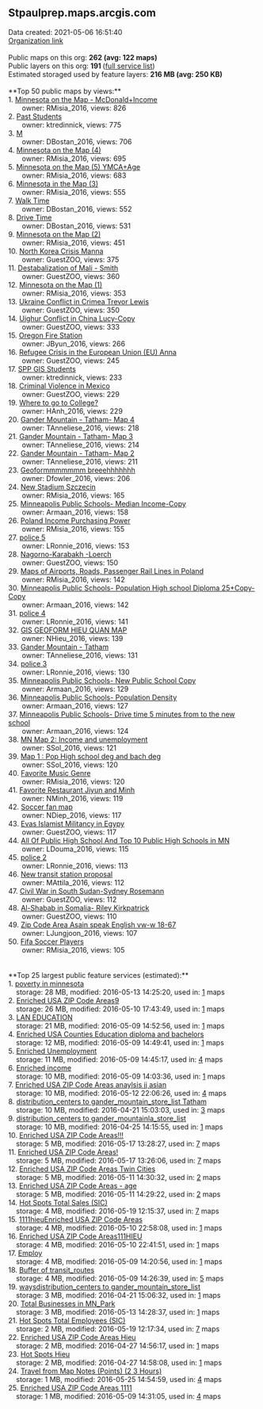 <h2>Stpaulprep.maps.arcgis.com</h2> Data created: 2021-05-06 16:51:40 <br /><a target='new' href='https://Stpaulprep.maps.arcgis.com'>Organization link</a><br /><br />Public maps on this org: <b>262 (avg: 122 maps)</b><br />Public layers on this org: <b>191 </b>(<a target='new' href='https://services.arcgis.com/h33vJHajTPUaxDit/ArcGIS/rest/services'>full service list</a>)<br />Estimated storaged used by feature layers: <b>216 MB (avg: 250 KB)</b><br /><br />**Top 50 public maps by views:**<br />  1. <a target='new' href='https://www.arcgis.com/home/item.html?id=4fde3051f6ce49c5a570dba95978f50b'>Minnesota on the Map - McDonald+Income</a> <br />  &nbsp;&nbsp;&nbsp;&nbsp; &nbsp;&nbsp;owner: RMisia_2016, views: 826<br />  2. <a target='new' href='https://www.arcgis.com/home/item.html?id=c2505ec2de5743478882743b7f7f1c43'>Past Students</a> <br />  &nbsp;&nbsp;&nbsp;&nbsp; &nbsp;&nbsp;owner: ktredinnick, views: 775<br />  3. <a target='new' href='https://www.arcgis.com/home/item.html?id=a929f1a835aa4695928a4bb146dbfdab'>M</a> <br />  &nbsp;&nbsp;&nbsp;&nbsp; &nbsp;&nbsp;owner: DBostan_2016, views: 706<br />  4. <a target='new' href='https://www.arcgis.com/home/item.html?id=a724a8e30f504014a4e42872b4c29880'>Minnesota on the Map (4)</a> <br />  &nbsp;&nbsp;&nbsp;&nbsp; &nbsp;&nbsp;owner: RMisia_2016, views: 695<br />  5. <a target='new' href='https://www.arcgis.com/home/item.html?id=e6ee900f4c3f45d7a965231ffd7153c0'>Minnesota on the Map (5) YMCA+Age</a> <br />  &nbsp;&nbsp;&nbsp;&nbsp; &nbsp;&nbsp;owner: RMisia_2016, views: 683<br />  6. <a target='new' href='https://www.arcgis.com/home/item.html?id=81ee5fb8716d4c68a850ff5d84cfe44a'>Minnesota in the Map (3)</a> <br />  &nbsp;&nbsp;&nbsp;&nbsp; &nbsp;&nbsp;owner: RMisia_2016, views: 555<br />  7. <a target='new' href='https://www.arcgis.com/home/item.html?id=2ae9ee794edd41438d227a2f4927ddcb'>Walk Time</a> <br />  &nbsp;&nbsp;&nbsp;&nbsp; &nbsp;&nbsp;owner: DBostan_2016, views: 552<br />  8. <a target='new' href='https://www.arcgis.com/home/item.html?id=f1b14f4443ae4524a4435d2cf8cc441b'>Drive Time</a> <br />  &nbsp;&nbsp;&nbsp;&nbsp; &nbsp;&nbsp;owner: DBostan_2016, views: 531<br />  9. <a target='new' href='https://www.arcgis.com/home/item.html?id=50ccc886f1f24f46b3971c984dfd5768'>Minnesota on the Map (2)</a> <br />  &nbsp;&nbsp;&nbsp;&nbsp; &nbsp;&nbsp;owner: RMisia_2016, views: 451<br />  10. <a target='new' href='https://www.arcgis.com/home/item.html?id=57c701eafc7c487eb00b7a018e9d7a2d'>North Korea Crisis Manna</a> <br />  &nbsp;&nbsp;&nbsp;&nbsp; &nbsp;&nbsp;owner: GuestZOO, views: 375<br />  11. <a target='new' href='https://www.arcgis.com/home/item.html?id=c50ea9cb40b2434fafca545488d18844'>Destabalization of Mali - Smith</a> <br />  &nbsp;&nbsp;&nbsp;&nbsp; &nbsp;&nbsp;owner: GuestZOO, views: 360<br />  12. <a target='new' href='https://www.arcgis.com/home/item.html?id=f5ecde71df9b4a40a9e91f381411e8f6'>Minnesota on the Map (1)</a> <br />  &nbsp;&nbsp;&nbsp;&nbsp; &nbsp;&nbsp;owner: RMisia_2016, views: 353<br />  13. <a target='new' href='https://www.arcgis.com/home/item.html?id=2f50107a64fa432f9fc94d7913a83042'>Ukraine Conflict in Crimea Trevor Lewis</a> <br />  &nbsp;&nbsp;&nbsp;&nbsp; &nbsp;&nbsp;owner: GuestZOO, views: 350<br />  14. <a target='new' href='https://www.arcgis.com/home/item.html?id=e9fe894c9c2a439f9894b48bd0545a1f'>Uighur Conflict in China Lucy-Copy</a> <br />  &nbsp;&nbsp;&nbsp;&nbsp; &nbsp;&nbsp;owner: GuestZOO, views: 333<br />  15. <a target='new' href='https://www.arcgis.com/home/item.html?id=d1ab0c711ca046c0b7ae668aad018993'>Oregon Fire Station</a> <br />  &nbsp;&nbsp;&nbsp;&nbsp; &nbsp;&nbsp;owner: JByun_2016, views: 266<br />  16. <a target='new' href='https://www.arcgis.com/home/item.html?id=617bdc9cce8d4e7aa89e1a77ba7797ed'>Refugee Crisis in the European Union (EU) Anna</a> <br />  &nbsp;&nbsp;&nbsp;&nbsp; &nbsp;&nbsp;owner: GuestZOO, views: 245<br />  17. <a target='new' href='https://www.arcgis.com/home/item.html?id=0376cd71802e4d539bf3fe7ae56736de'>SPP GIS Students</a> <br />  &nbsp;&nbsp;&nbsp;&nbsp; &nbsp;&nbsp;owner: ktredinnick, views: 233<br />  18. <a target='new' href='https://www.arcgis.com/home/item.html?id=60b5d94b2a7749289d7744625dfaa53b'>Criminal Violence in Mexico</a> <br />  &nbsp;&nbsp;&nbsp;&nbsp; &nbsp;&nbsp;owner: GuestZOO, views: 229<br />  19. <a target='new' href='https://www.arcgis.com/home/item.html?id=0196cb6ddc72437f9d643cbe49f5fa2e'>Where to go to College?</a> <br />  &nbsp;&nbsp;&nbsp;&nbsp; &nbsp;&nbsp;owner: HAnh_2016, views: 229<br />  20. <a target='new' href='https://www.arcgis.com/home/item.html?id=1a0733d9dbce467dabc9d8b068dcddce'>Gander Mountain - Tatham- Map 4</a> <br />  &nbsp;&nbsp;&nbsp;&nbsp; &nbsp;&nbsp;owner: TAnneliese_2016, views: 218<br />  21. <a target='new' href='https://www.arcgis.com/home/item.html?id=937a7e5f08514778a46e4fc6a89c892b'>Gander Mountain - Tatham- Map 3</a> <br />  &nbsp;&nbsp;&nbsp;&nbsp; &nbsp;&nbsp;owner: TAnneliese_2016, views: 214<br />  22. <a target='new' href='https://www.arcgis.com/home/item.html?id=38b031ad65cd4cedafcf3c738fa43559'>Gander Mountain - Tatham- Map 2</a> <br />  &nbsp;&nbsp;&nbsp;&nbsp; &nbsp;&nbsp;owner: TAnneliese_2016, views: 211<br />  23. <a target='new' href='https://www.arcgis.com/home/item.html?id=b8dc0ee7c89744379a067c9139cd37b8'>Geoformmmmmmm breeehhhhhhh</a> <br />  &nbsp;&nbsp;&nbsp;&nbsp; &nbsp;&nbsp;owner: Dfowler_2016, views: 206<br />  24. <a target='new' href='https://www.arcgis.com/home/item.html?id=c2d15d9347d24c96bcaca152e5f6d65d'>New Stadium Szczecin</a> <br />  &nbsp;&nbsp;&nbsp;&nbsp; &nbsp;&nbsp;owner: RMisia_2016, views: 165<br />  25. <a target='new' href='https://www.arcgis.com/home/item.html?id=901397c3e7ee4d98afbb2fd5a6e06d70'>Minneapolis Public Schools- Median Income-Copy</a> <br />  &nbsp;&nbsp;&nbsp;&nbsp; &nbsp;&nbsp;owner: Armaan_2016, views: 158<br />  26. <a target='new' href='https://www.arcgis.com/home/item.html?id=53c4b725e0d74735a1ee81b6c417e671'>Poland Income Purchasing Power</a> <br />  &nbsp;&nbsp;&nbsp;&nbsp; &nbsp;&nbsp;owner: RMisia_2016, views: 155<br />  27. <a target='new' href='https://www.arcgis.com/home/item.html?id=0533df658ad84bad906c79c418d2db90'>police 5</a> <br />  &nbsp;&nbsp;&nbsp;&nbsp; &nbsp;&nbsp;owner: LRonnie_2016, views: 153<br />  28. <a target='new' href='https://www.arcgis.com/home/item.html?id=18c4faacfe8d4523b7415f4048107eee'>Nagorno-Karabakh -Loerch</a> <br />  &nbsp;&nbsp;&nbsp;&nbsp; &nbsp;&nbsp;owner: GuestZOO, views: 150<br />  29. <a target='new' href='https://www.arcgis.com/home/item.html?id=92e8ea8f42084a3783c17c1103631af6'>Maps of Airports, Roads, Passenger Rail Lines in Poland</a> <br />  &nbsp;&nbsp;&nbsp;&nbsp; &nbsp;&nbsp;owner: RMisia_2016, views: 142<br />  30. <a target='new' href='https://www.arcgis.com/home/item.html?id=3dc598fbca594f5ebfd591946e1f5682'>Minneapolis Public Schools- Population High school Diploma 25+Copy-Copy</a> <br />  &nbsp;&nbsp;&nbsp;&nbsp; &nbsp;&nbsp;owner: Armaan_2016, views: 142<br />  31. <a target='new' href='https://www.arcgis.com/home/item.html?id=b6f4cefea5754a9e9e2d947b83c5ee6a'>police 4</a> <br />  &nbsp;&nbsp;&nbsp;&nbsp; &nbsp;&nbsp;owner: LRonnie_2016, views: 141<br />  32. <a target='new' href='https://www.arcgis.com/home/item.html?id=c28c65730a24430ba6cd8c13b75084ce'>GIS GEOFORM HIEU QUAN MAP</a> <br />  &nbsp;&nbsp;&nbsp;&nbsp; &nbsp;&nbsp;owner: NHieu_2016, views: 139<br />  33. <a target='new' href='https://www.arcgis.com/home/item.html?id=b23c6578c4664ef68a88032a455a535e'>Gander Mountain - Tatham</a> <br />  &nbsp;&nbsp;&nbsp;&nbsp; &nbsp;&nbsp;owner: TAnneliese_2016, views: 131<br />  34. <a target='new' href='https://www.arcgis.com/home/item.html?id=26ef89be653c4054ad3ebebeb1f7736f'>police 3</a> <br />  &nbsp;&nbsp;&nbsp;&nbsp; &nbsp;&nbsp;owner: LRonnie_2016, views: 130<br />  35. <a target='new' href='https://www.arcgis.com/home/item.html?id=925cba46c28f441791047364de8c39d2'>Minneapolis Public Schools- New Public School Copy</a> <br />  &nbsp;&nbsp;&nbsp;&nbsp; &nbsp;&nbsp;owner: Armaan_2016, views: 129<br />  36. <a target='new' href='https://www.arcgis.com/home/item.html?id=45a943f4ce5546e8a65d07d7c39e112f'>Minneapolis Public Schools- Population Density</a> <br />  &nbsp;&nbsp;&nbsp;&nbsp; &nbsp;&nbsp;owner: Armaan_2016, views: 127<br />  37. <a target='new' href='https://www.arcgis.com/home/item.html?id=7c796d9b7b0445bb9859e4a052f2d048'>Minneapolis Public Schools- Drive time 5 minutes from to the new school</a> <br />  &nbsp;&nbsp;&nbsp;&nbsp; &nbsp;&nbsp;owner: Armaan_2016, views: 124<br />  38. <a target='new' href='https://www.arcgis.com/home/item.html?id=1b2d1f0945a64e29bb721f912175e818'>MN Map 2: Income and unemployment</a> <br />  &nbsp;&nbsp;&nbsp;&nbsp; &nbsp;&nbsp;owner: SSol_2016, views: 121<br />  39. <a target='new' href='https://www.arcgis.com/home/item.html?id=9b8ea3590bdd40c1bd5dc6c0e1b40d26'>Map 1 : Pop High school deg and bach deg</a> <br />  &nbsp;&nbsp;&nbsp;&nbsp; &nbsp;&nbsp;owner: SSol_2016, views: 120<br />  40. <a target='new' href='https://www.arcgis.com/home/item.html?id=9cf48a18bec14c7d938724e32bb6bbe3'>Favorite Music Genre</a> <br />  &nbsp;&nbsp;&nbsp;&nbsp; &nbsp;&nbsp;owner: RMisia_2016, views: 120<br />  41. <a target='new' href='https://www.arcgis.com/home/item.html?id=7b5a4e2979fe443780257d75f3aa8a86'>Favorite Restaurant Jiyun and Minh</a> <br />  &nbsp;&nbsp;&nbsp;&nbsp; &nbsp;&nbsp;owner: NMinh_2016, views: 119<br />  42. <a target='new' href='https://www.arcgis.com/home/item.html?id=34fce4510bc24b0ca105ec85e07388e8'>Soccer fan map</a> <br />  &nbsp;&nbsp;&nbsp;&nbsp; &nbsp;&nbsp;owner: NDiep_2016, views: 117<br />  43. <a target='new' href='https://www.arcgis.com/home/item.html?id=c8af59a1871d4e528d767aed044073ee'>Evas Islamist Militancy in Egypy</a> <br />  &nbsp;&nbsp;&nbsp;&nbsp; &nbsp;&nbsp;owner: GuestZOO, views: 117<br />  44. <a target='new' href='https://www.arcgis.com/home/item.html?id=c11955ef18984e39a211adffb675aed4'>All Of Public High School And Top 10 Public High Schools in MN</a> <br />  &nbsp;&nbsp;&nbsp;&nbsp; &nbsp;&nbsp;owner: LDouma_2016, views: 115<br />  45. <a target='new' href='https://www.arcgis.com/home/item.html?id=3ca85dc2a71a482f897591e4e6d9e12e'>police 2</a> <br />  &nbsp;&nbsp;&nbsp;&nbsp; &nbsp;&nbsp;owner: LRonnie_2016, views: 113<br />  46. <a target='new' href='https://www.arcgis.com/home/item.html?id=2fbed1b14ceb4b54b74a68c729c88468'>New transit station proposal</a> <br />  &nbsp;&nbsp;&nbsp;&nbsp; &nbsp;&nbsp;owner: MAttila_2016, views: 112<br />  47. <a target='new' href='https://www.arcgis.com/home/item.html?id=2c713558697c4389a44e346d49783d81'>Civil War in South Sudan-Sydney Rosemann</a> <br />  &nbsp;&nbsp;&nbsp;&nbsp; &nbsp;&nbsp;owner: GuestZOO, views: 112<br />  48. <a target='new' href='https://www.arcgis.com/home/item.html?id=5a2f5f1479fb4d3f827e28fb0c6d1dd7'>Al-Shabab in Somalia- Riley Kirkpatrick</a> <br />  &nbsp;&nbsp;&nbsp;&nbsp; &nbsp;&nbsp;owner: GuestZOO, views: 110<br />  49. <a target='new' href='https://www.arcgis.com/home/item.html?id=3accd6fe5ccc42859ec65e4bfec53b3d'>Zip Code Area Asain speak English vw-w 18-67</a> <br />  &nbsp;&nbsp;&nbsp;&nbsp; &nbsp;&nbsp;owner: LJungjoon_2016, views: 107<br />  50. <a target='new' href='https://www.arcgis.com/home/item.html?id=4d07f611cbc04e84af452eb86c0fea3e'>Fifa Soccer Players</a> <br />  &nbsp;&nbsp;&nbsp;&nbsp; &nbsp;&nbsp;owner: RMisia_2016, views: 105<br /><br /><br />**Top 25 largest public feature services (estimated):**<br /> 1. <a target='new' href='https://www.arcgis.com/home/item.html?id=ac5491da6bc74b63bfcc72c880f4b2fc'>poverty in minnesota</a><br /> &nbsp;&nbsp;&nbsp;&nbsp;storage: 28 MB, modified: 2016-05-13 14:25:20,  used in: <a target='new' href='https://ed-ind-tb.s3-us-west-1.amazonaws.com/ADI/ac5491da6bc74b63bfcc72c880f4b2fc.html'> 1</a> maps<br /> 2. <a target='new' href='https://www.arcgis.com/home/item.html?id=415b2d0ba9bd4472b732bc710bcf72cd'>Enriched USA ZIP Code Areas9</a><br /> &nbsp;&nbsp;&nbsp;&nbsp;storage: 26 MB, modified: 2016-05-10 17:43:49,  used in: <a target='new' href='https://ed-ind-tb.s3-us-west-1.amazonaws.com/ADI/415b2d0ba9bd4472b732bc710bcf72cd.html'> 1</a> maps<br /> 3. <a target='new' href='https://www.arcgis.com/home/item.html?id=34748e4e29b24e02abced1f9afd5deb4'>LAN EDUCATION</a><br /> &nbsp;&nbsp;&nbsp;&nbsp;storage: 21 MB, modified: 2016-05-09 14:52:56,  used in: <a target='new' href='https://ed-ind-tb.s3-us-west-1.amazonaws.com/ADI/34748e4e29b24e02abced1f9afd5deb4.html'> 1</a> maps<br /> 4. <a target='new' href='https://www.arcgis.com/home/item.html?id=0a5b8a2d36cf4e08a0d3d66d72c5e0dd'>Enriched USA Counties Education diploma and bachelors</a><br /> &nbsp;&nbsp;&nbsp;&nbsp;storage: 12 MB, modified: 2016-05-09 14:49:41,  used in: <a target='new' href='https://ed-ind-tb.s3-us-west-1.amazonaws.com/ADI/0a5b8a2d36cf4e08a0d3d66d72c5e0dd.html'> 1</a> maps<br /> 5. <a target='new' href='https://www.arcgis.com/home/item.html?id=bc88f7eb23ef455da8f40254f34d75af'>Enriched Unemployment</a><br /> &nbsp;&nbsp;&nbsp;&nbsp;storage: 11 MB, modified: 2016-05-09 14:45:17,  used in: <a target='new' href='https://ed-ind-tb.s3-us-west-1.amazonaws.com/ADI/bc88f7eb23ef455da8f40254f34d75af.html'> 4</a> maps<br /> 6. <a target='new' href='https://www.arcgis.com/home/item.html?id=88d94b7221c542b5920188510b3d781c'>Enriched income</a><br /> &nbsp;&nbsp;&nbsp;&nbsp;storage: 10 MB, modified: 2016-05-09 14:03:36,  used in: <a target='new' href='https://ed-ind-tb.s3-us-west-1.amazonaws.com/ADI/88d94b7221c542b5920188510b3d781c.html'> 1</a> maps<br /> 7. <a target='new' href='https://www.arcgis.com/home/item.html?id=6608b0e9b3ec4f3ca0f87b448f7ebbd9'>Enriched USA ZIP Code Areas anaylsis jj asian</a><br /> &nbsp;&nbsp;&nbsp;&nbsp;storage: 10 MB, modified: 2016-05-12 22:06:26,  used in: <a target='new' href='https://ed-ind-tb.s3-us-west-1.amazonaws.com/ADI/6608b0e9b3ec4f3ca0f87b448f7ebbd9.html'> 4</a> maps<br /> 8. <a target='new' href='https://www.arcgis.com/home/item.html?id=ff40c0c3537749f2a06dd8f79b86d12c'>distribution_centers to gander_mountain_store_list Tatham</a><br /> &nbsp;&nbsp;&nbsp;&nbsp;storage: 10 MB, modified: 2016-04-21 15:03:03,  used in: <a target='new' href='https://ed-ind-tb.s3-us-west-1.amazonaws.com/ADI/ff40c0c3537749f2a06dd8f79b86d12c.html'> 3</a> maps<br /> 9. <a target='new' href='https://www.arcgis.com/home/item.html?id=e11032cb96ae43a98a2eb0a49196ae8a'>distribution_centers to gander_mountainla_store_list</a><br /> &nbsp;&nbsp;&nbsp;&nbsp;storage: 10 MB, modified: 2016-04-25 14:15:55,  used in: <a target='new' href='https://ed-ind-tb.s3-us-west-1.amazonaws.com/ADI/e11032cb96ae43a98a2eb0a49196ae8a.html'> 1</a> maps<br /> 10. <a target='new' href='https://www.arcgis.com/home/item.html?id=3cc8b2eb2fba4bf58ba7f7d5dc5bccc7'>Enriched USA ZIP Code Areas!!!</a><br /> &nbsp;&nbsp;&nbsp;&nbsp;storage: 5 MB, modified: 2016-05-17 13:28:27,  used in: <a target='new' href='https://ed-ind-tb.s3-us-west-1.amazonaws.com/ADI/3cc8b2eb2fba4bf58ba7f7d5dc5bccc7.html'> 7</a> maps<br /> 11. <a target='new' href='https://www.arcgis.com/home/item.html?id=db08a660e73a41859e5841d86d621a1e'>Enriched USA ZIP Code Areas!</a><br /> &nbsp;&nbsp;&nbsp;&nbsp;storage: 5 MB, modified: 2016-05-17 13:26:06,  used in: <a target='new' href='https://ed-ind-tb.s3-us-west-1.amazonaws.com/ADI/db08a660e73a41859e5841d86d621a1e.html'> 7</a> maps<br /> 12. <a target='new' href='https://www.arcgis.com/home/item.html?id=6948750c200e46a8a5e7d92fa0ae9c90'>Enriched USA ZIP Code Areas Twin Cities</a><br /> &nbsp;&nbsp;&nbsp;&nbsp;storage: 5 MB, modified: 2016-05-11 14:30:32,  used in: <a target='new' href='https://ed-ind-tb.s3-us-west-1.amazonaws.com/ADI/6948750c200e46a8a5e7d92fa0ae9c90.html'> 2</a> maps<br /> 13. <a target='new' href='https://www.arcgis.com/home/item.html?id=3e44821d8fe74790a76877909bda084e'>Enriched USA ZIP Code Areas - age</a><br /> &nbsp;&nbsp;&nbsp;&nbsp;storage: 5 MB, modified: 2016-05-11 14:29:22,  used in: <a target='new' href='https://ed-ind-tb.s3-us-west-1.amazonaws.com/ADI/3e44821d8fe74790a76877909bda084e.html'> 2</a> maps<br /> 14. <a target='new' href='https://www.arcgis.com/home/item.html?id=c1a0f0f40ce3427485e8d2e7f37459f3'>Hot Spots Total Sales (SIC)</a><br /> &nbsp;&nbsp;&nbsp;&nbsp;storage: 4 MB, modified: 2016-05-19 12:15:37,  used in: <a target='new' href='https://ed-ind-tb.s3-us-west-1.amazonaws.com/ADI/c1a0f0f40ce3427485e8d2e7f37459f3.html'> 7</a> maps<br /> 15. <a target='new' href='https://www.arcgis.com/home/item.html?id=fd004b6a4fa946edbd12dfaa045e1665'>1111hieuEnriched USA ZIP Code Areas</a><br /> &nbsp;&nbsp;&nbsp;&nbsp;storage: 4 MB, modified: 2016-05-10 22:58:08,  used in: <a target='new' href='https://ed-ind-tb.s3-us-west-1.amazonaws.com/ADI/fd004b6a4fa946edbd12dfaa045e1665.html'> 1</a> maps<br /> 16. <a target='new' href='https://www.arcgis.com/home/item.html?id=bf2242b22e0348eca4a7800020d6fe86'>Enriched USA ZIP Code Areas111HIEU</a><br /> &nbsp;&nbsp;&nbsp;&nbsp;storage: 4 MB, modified: 2016-05-10 22:41:51,  used in: <a target='new' href='https://ed-ind-tb.s3-us-west-1.amazonaws.com/ADI/bf2242b22e0348eca4a7800020d6fe86.html'> 1</a> maps<br /> 17. <a target='new' href='https://www.arcgis.com/home/item.html?id=cfda6738af6745d7aeb374014e73b709'>Employ</a><br /> &nbsp;&nbsp;&nbsp;&nbsp;storage: 4 MB, modified: 2016-05-09 14:20:56,  used in: <a target='new' href='https://ed-ind-tb.s3-us-west-1.amazonaws.com/ADI/cfda6738af6745d7aeb374014e73b709.html'> 1</a> maps<br /> 18. <a target='new' href='https://www.arcgis.com/home/item.html?id=0cc23f9e8e8f4672a40730b32ceae36d'>Buffer of transit_routes</a><br /> &nbsp;&nbsp;&nbsp;&nbsp;storage: 4 MB, modified: 2016-05-09 14:26:39,  used in: <a target='new' href='https://ed-ind-tb.s3-us-west-1.amazonaws.com/ADI/0cc23f9e8e8f4672a40730b32ceae36d.html'> 5</a> maps<br /> 19. <a target='new' href='https://www.arcgis.com/home/item.html?id=35db36ccf74d4268bf3e9b30240cc157'>waysdistribution_centers to gander_mountain_store_list</a><br /> &nbsp;&nbsp;&nbsp;&nbsp;storage: 3 MB, modified: 2016-04-21 15:06:32,  used in: <a target='new' href='https://ed-ind-tb.s3-us-west-1.amazonaws.com/ADI/35db36ccf74d4268bf3e9b30240cc157.html'> 1</a> maps<br /> 20. <a target='new' href='https://www.arcgis.com/home/item.html?id=72ab3c14e85f427fa1f09fbcdc297a83'>Total Businesses in MN_Park</a><br /> &nbsp;&nbsp;&nbsp;&nbsp;storage: 3 MB, modified: 2016-05-13 14:28:37,  used in: <a target='new' href='https://ed-ind-tb.s3-us-west-1.amazonaws.com/ADI/72ab3c14e85f427fa1f09fbcdc297a83.html'> 1</a> maps<br /> 21. <a target='new' href='https://www.arcgis.com/home/item.html?id=eaf62438208e4cffa81527b5a198ae5f'>Hot Spots Total Employees (SIC)</a><br /> &nbsp;&nbsp;&nbsp;&nbsp;storage: 2 MB, modified: 2016-05-19 12:17:34,  used in: <a target='new' href='https://ed-ind-tb.s3-us-west-1.amazonaws.com/ADI/eaf62438208e4cffa81527b5a198ae5f.html'> 7</a> maps<br /> 22. <a target='new' href='https://www.arcgis.com/home/item.html?id=46b0275dd37d4462bbdfabd136f9d8bb'>Enriched USA ZIP Code Areas Hieu</a><br /> &nbsp;&nbsp;&nbsp;&nbsp;storage: 2 MB, modified: 2016-04-27 14:56:17,  used in: <a target='new' href='https://ed-ind-tb.s3-us-west-1.amazonaws.com/ADI/46b0275dd37d4462bbdfabd136f9d8bb.html'> 1</a> maps<br /> 23. <a target='new' href='https://www.arcgis.com/home/item.html?id=ae6d171d958f484eb2f141fbb4d7c538'>Hot Spots Hieu</a><br /> &nbsp;&nbsp;&nbsp;&nbsp;storage: 2 MB, modified: 2016-04-27 14:58:08,  used in: <a target='new' href='https://ed-ind-tb.s3-us-west-1.amazonaws.com/ADI/ae6d171d958f484eb2f141fbb4d7c538.html'> 1</a> maps<br /> 24. <a target='new' href='https://www.arcgis.com/home/item.html?id=29163bd64d964077a0b29384b627e974'>Travel from Map Notes (Points) (2 3 Hours)</a><br /> &nbsp;&nbsp;&nbsp;&nbsp;storage: 1 MB, modified: 2016-05-25 14:54:59,  used in: <a target='new' href='https://ed-ind-tb.s3-us-west-1.amazonaws.com/ADI/29163bd64d964077a0b29384b627e974.html'> 4</a> maps<br /> 25. <a target='new' href='https://www.arcgis.com/home/item.html?id=335b215b159149faa10695f95c86bdce'>Enriched USA ZIP Code Areas 1111</a><br /> &nbsp;&nbsp;&nbsp;&nbsp;storage: 1 MB, modified: 2016-05-09 14:31:05,  used in: <a target='new' href='https://ed-ind-tb.s3-us-west-1.amazonaws.com/ADI/335b215b159149faa10695f95c86bdce.html'> 4</a> maps<br />